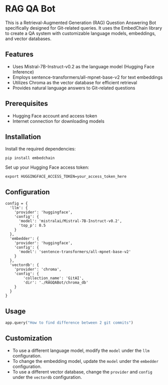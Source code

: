 # RAG QA Bot 

This is a Retrieval-Augmented Generation (RAG) Question Answering Bot specifically designed for Git-related queries. It uses the EmbedChain library to create a QA system with customizable language models, embeddings, and vector databases.

## Features
- Uses Mistral-7B-Instruct-v0.2 as the language model (Hugging Face Inference)
- Employs sentence-transformers/all-mpnet-base-v2 for text embeddings
- Utilizes Chroma as the vector database for efficient retrieval
- Provides natural language answers to Git-related questions

## Prerequisites
- Hugging Face account and access token
- Internet connection for downloading models

## Installation
Install the required dependencies:
   ```
   pip install embedchain
   ```

Set up your Hugging Face access token:
   ```
   export HUGGINGFACE_ACCESS_TOKEN=your_access_token_here
   ```

## Configuration

```
config = {
  'llm': {
    'provider': 'huggingface',
    'config': {
      'model': 'mistralai/Mistral-7B-Instruct-v0.2',
      'top_p': 0.5
    }
  },
  'embedder': {
    'provider': 'huggingface',
    'config': {
      'model': 'sentence-transformers/all-mpnet-base-v2'
    }
  },
  'vectordb': {
    'provider': 'chroma',
    'config': {
        'collection_name': 'GitAI',
        'dir': './RAGQABot/chroma_db'
    }
  }
}
```

## Usage

```python
app.query("How to find difference between 2 git commits")
```

## Customization
- To use a different language model, modify the `model` under the `llm` configuration.
- To change the embedding model, update the `model` under the `embedder` configuration.
- To use a different vector database, change the `provider` and `config` under the `vectordb` configuration.

